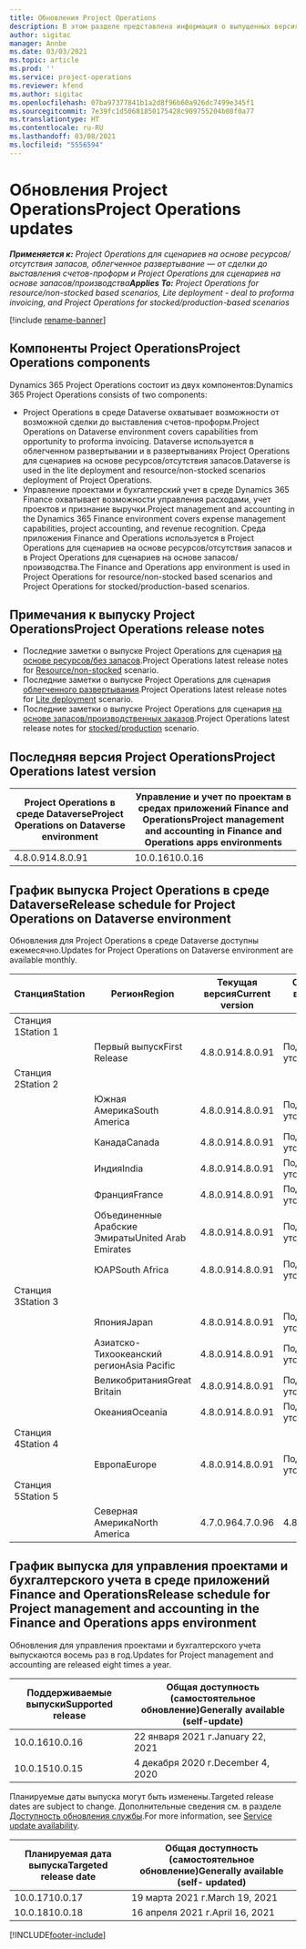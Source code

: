 ```yaml
---
title: Обновления Project Operations
description: В этом разделе представлена информация о выпущенных версиях Dynamics 365 Project Operations.
author: sigitac
manager: Annbe
ms.date: 03/03/2021
ms.topic: article
ms.prod: ''
ms.service: project-operations
ms.reviewer: kfend
ms.author: sigitac
ms.openlocfilehash: 07ba97377841b1a2d8f96b60a926dc7499e345f1
ms.sourcegitcommit: 7e39fc1d50681850175428c909755204b08f0a77
ms.translationtype: HT
ms.contentlocale: ru-RU
ms.lasthandoff: 03/08/2021
ms.locfileid: "5556594"
---
```

# <a name="project-operations-updates"></a><span data-ttu-id="79e58-103">Обновления Project Operations</span><span class="sxs-lookup"><span data-stu-id="79e58-103">Project Operations updates</span></span>

<span data-ttu-id="79e58-104">_**Применяется к:** Project Operations для сценариев на основе ресурсов/отсутствия запасов, облегченное развертывание — от сделки до выставления счетов-проформ и Project Operations для сценариев на основе запасов/производства_</span><span class="sxs-lookup"><span data-stu-id="79e58-104">_**Applies To:** Project Operations for resource/non-stocked based scenarios, Lite deployment - deal to proforma invoicing, and Project Operations for stocked/production-based scenarios_</span></span>

[!include [rename-banner](~/includes/cc-data-platform-banner.md)]

## <a name="project-operations-components"></a><span data-ttu-id="79e58-105">Компоненты Project Operations</span><span class="sxs-lookup"><span data-stu-id="79e58-105">Project Operations components</span></span>

<span data-ttu-id="79e58-106">Dynamics 365 Project Operations состоит из двух компонентов:</span><span class="sxs-lookup"><span data-stu-id="79e58-106">Dynamics 365 Project Operations consists of two components:</span></span>

- <span data-ttu-id="79e58-107">Project Operations в среде Dataverse охватывает возможности от возможной сделки до выставления счетов-проформ.</span><span class="sxs-lookup"><span data-stu-id="79e58-107">Project Operations on Dataverse environment covers capabilities from opportunity to proforma invoicing.</span></span> <span data-ttu-id="79e58-108">Dataverse используется в облегченном развертывании и в развертываниях Project Operations для сценариев на основе ресурсов/отсутствия запасов.</span><span class="sxs-lookup"><span data-stu-id="79e58-108">Dataverse is used in the lite deployment and resource/non-stocked scenarios deployment of Project Operations.</span></span>
- <span data-ttu-id="79e58-109">Управление проектами и бухгалтерский учет в среде Dynamics 365 Finance охватывает возможности управления расходами, учет проектов и признание выручки.</span><span class="sxs-lookup"><span data-stu-id="79e58-109">Project management and accounting in the Dynamics 365 Finance environment covers expense management capabilities, project accounting, and revenue recognition.</span></span> <span data-ttu-id="79e58-110">Среда приложения Finance and Operations используется в Project Operations для сценариев на основе ресурсов/отсутствия запасов и в Project Operations для сценариев на основе запасов/производства.</span><span class="sxs-lookup"><span data-stu-id="79e58-110">The Finance and Operations app environment is used in Project Operations for resource/non-stocked based scenarios and Project Operations for stocked/production-based scenarios.</span></span>

## <a name="project-operations-release-notes"></a><span data-ttu-id="79e58-111">Примечания к выпуску Project Operations</span><span class="sxs-lookup"><span data-stu-id="79e58-111">Project Operations release notes</span></span>
- <span data-ttu-id="79e58-112">Последние заметки о выпуске Project Operations для сценария [на основе ресурсов/без запасов](whats-new-mar-2021-resource-based.md).</span><span class="sxs-lookup"><span data-stu-id="79e58-112">Project Operations latest release notes for [Resource/non-stocked](whats-new-mar-2021-resource-based.md) scenario.</span></span>
- <span data-ttu-id="79e58-113">Последние заметки о выпуске Project Operations для сценария [облегченного развертывания](../pro/whats-new/whats-new-mar-2021-lite.md).</span><span class="sxs-lookup"><span data-stu-id="79e58-113">Project Operations latest release notes for [Lite deployment](../pro/whats-new/whats-new-mar-2021-lite.md) scenario.</span></span>
- <span data-ttu-id="79e58-114">Последние заметки о выпуске Project Operations для сценария [на основе запасов/производственных заказов](../prod-pma/whats-new/whats-new-jan-2021-stocked.md).</span><span class="sxs-lookup"><span data-stu-id="79e58-114">Project Operations latest release notes for [stocked/production](../prod-pma/whats-new/whats-new-jan-2021-stocked.md) scenario.</span></span>

## <a name="project-operations-latest-version"></a><span data-ttu-id="79e58-115">Последняя версия Project Operations</span><span class="sxs-lookup"><span data-stu-id="79e58-115">Project Operations latest version</span></span>

| <span data-ttu-id="79e58-116">Project Operations в среде Dataverse</span><span class="sxs-lookup"><span data-stu-id="79e58-116">Project Operations on Dataverse environment</span></span> | <span data-ttu-id="79e58-117">Управление и учет по проектам в средах приложений Finance and Operations</span><span class="sxs-lookup"><span data-stu-id="79e58-117">Project management and accounting in Finance and Operations apps environments</span></span> |
| --- | --- |
| <span data-ttu-id="79e58-118">4.8.0.91</span><span class="sxs-lookup"><span data-stu-id="79e58-118">4.8.0.91</span></span> | <span data-ttu-id="79e58-119">10.0.16</span><span class="sxs-lookup"><span data-stu-id="79e58-119">10.0.16</span></span> |

## <a name="release-schedule-for-project-operations-on-dataverse-environment"></a><span data-ttu-id="79e58-120">График выпуска Project Operations в среде Dataverse</span><span class="sxs-lookup"><span data-stu-id="79e58-120">Release schedule for Project Operations on Dataverse environment</span></span>

<span data-ttu-id="79e58-121">Обновления для Project Operations в среде Dataverse доступны ежемесячно.</span><span class="sxs-lookup"><span data-stu-id="79e58-121">Updates for Project Operations on Dataverse environment are available monthly.</span></span> 

| <span data-ttu-id="79e58-122">Станция</span><span class="sxs-lookup"><span data-stu-id="79e58-122">Station</span></span>   | <span data-ttu-id="79e58-123">Регион</span><span class="sxs-lookup"><span data-stu-id="79e58-123">Region</span></span>        | <span data-ttu-id="79e58-124">Текущая версия</span><span class="sxs-lookup"><span data-stu-id="79e58-124">Current version</span></span> | <span data-ttu-id="79e58-125">Следующая версия</span><span class="sxs-lookup"><span data-stu-id="79e58-125">Next version</span></span> | <span data-ttu-id="79e58-126">Общая доступность</span><span class="sxs-lookup"><span data-stu-id="79e58-126">Generally available</span></span> |
|-----------|---------------|-----------------|--------------|---------------------|
| <span data-ttu-id="79e58-127">Станция 1</span><span class="sxs-lookup"><span data-stu-id="79e58-127">Station 1</span></span> |   &nbsp;      |    &nbsp;       | &nbsp;       |      &nbsp;         |
|   &nbsp;  | <span data-ttu-id="79e58-128">Первый выпуск</span><span class="sxs-lookup"><span data-stu-id="79e58-128">First Release</span></span> |  <span data-ttu-id="79e58-129">4.8.0.91</span><span class="sxs-lookup"><span data-stu-id="79e58-129">4.8.0.91</span></span>       | <span data-ttu-id="79e58-130">Подлежит уточнению</span><span class="sxs-lookup"><span data-stu-id="79e58-130">TBD</span></span>     | <span data-ttu-id="79e58-131">02-апр-21</span><span class="sxs-lookup"><span data-stu-id="79e58-131">02-Apr-21</span></span>           |
| <span data-ttu-id="79e58-132">Станция 2</span><span class="sxs-lookup"><span data-stu-id="79e58-132">Station 2</span></span> |   &nbsp;      |    &nbsp;       | &nbsp;       |      &nbsp;         |
|   &nbsp;  | <span data-ttu-id="79e58-133">Южная Америка</span><span class="sxs-lookup"><span data-stu-id="79e58-133">South America</span></span> |  <span data-ttu-id="79e58-134">4.8.0.91</span><span class="sxs-lookup"><span data-stu-id="79e58-134">4.8.0.91</span></span>       | <span data-ttu-id="79e58-135">Подлежит уточнению</span><span class="sxs-lookup"><span data-stu-id="79e58-135">TBD</span></span>     | <span data-ttu-id="79e58-136">02-апр-21</span><span class="sxs-lookup"><span data-stu-id="79e58-136">02-Apr-21</span></span>           |
|    &nbsp; | <span data-ttu-id="79e58-137">Канада</span><span class="sxs-lookup"><span data-stu-id="79e58-137">Canada</span></span>        |  <span data-ttu-id="79e58-138">4.8.0.91</span><span class="sxs-lookup"><span data-stu-id="79e58-138">4.8.0.91</span></span>       | <span data-ttu-id="79e58-139">Подлежит уточнению</span><span class="sxs-lookup"><span data-stu-id="79e58-139">TBD</span></span>     | <span data-ttu-id="79e58-140">02-апр-21</span><span class="sxs-lookup"><span data-stu-id="79e58-140">02-Apr-21</span></span>           |
|   &nbsp;  | <span data-ttu-id="79e58-141">Индия</span><span class="sxs-lookup"><span data-stu-id="79e58-141">India</span></span>         |  <span data-ttu-id="79e58-142">4.8.0.91</span><span class="sxs-lookup"><span data-stu-id="79e58-142">4.8.0.91</span></span>       | <span data-ttu-id="79e58-143">Подлежит уточнению</span><span class="sxs-lookup"><span data-stu-id="79e58-143">TBD</span></span>     | <span data-ttu-id="79e58-144">02-апр-21</span><span class="sxs-lookup"><span data-stu-id="79e58-144">02-Apr-21</span></span>           |
|   &nbsp;  | <span data-ttu-id="79e58-145">Франция</span><span class="sxs-lookup"><span data-stu-id="79e58-145">France</span></span>         |  <span data-ttu-id="79e58-146">4.8.0.91</span><span class="sxs-lookup"><span data-stu-id="79e58-146">4.8.0.91</span></span>       | <span data-ttu-id="79e58-147">Подлежит уточнению</span><span class="sxs-lookup"><span data-stu-id="79e58-147">TBD</span></span>     | <span data-ttu-id="79e58-148">02-апр-21</span><span class="sxs-lookup"><span data-stu-id="79e58-148">02-Apr-21</span></span>           |
|   &nbsp;  | <span data-ttu-id="79e58-149">Объединенные Арабские Эмираты</span><span class="sxs-lookup"><span data-stu-id="79e58-149">United Arab Emirates</span></span>         |  <span data-ttu-id="79e58-150">4.8.0.91</span><span class="sxs-lookup"><span data-stu-id="79e58-150">4.8.0.91</span></span>       | <span data-ttu-id="79e58-151">Подлежит уточнению</span><span class="sxs-lookup"><span data-stu-id="79e58-151">TBD</span></span>     | <span data-ttu-id="79e58-152">02-апр-21</span><span class="sxs-lookup"><span data-stu-id="79e58-152">02-Apr-21</span></span>           |
|   &nbsp;  | <span data-ttu-id="79e58-153">ЮАР</span><span class="sxs-lookup"><span data-stu-id="79e58-153">South Africa</span></span>         |  <span data-ttu-id="79e58-154">4.8.0.91</span><span class="sxs-lookup"><span data-stu-id="79e58-154">4.8.0.91</span></span>       | <span data-ttu-id="79e58-155">Подлежит уточнению</span><span class="sxs-lookup"><span data-stu-id="79e58-155">TBD</span></span>     | <span data-ttu-id="79e58-156">02-апр-21</span><span class="sxs-lookup"><span data-stu-id="79e58-156">02-Apr-21</span></span>           |
| <span data-ttu-id="79e58-157">Станция 3</span><span class="sxs-lookup"><span data-stu-id="79e58-157">Station 3</span></span>  |      &nbsp;   |     &nbsp;      |     &nbsp;   |      &nbsp;         |
|   &nbsp;  | <span data-ttu-id="79e58-158">Япония</span><span class="sxs-lookup"><span data-stu-id="79e58-158">Japan</span></span>         |  <span data-ttu-id="79e58-159">4.8.0.91</span><span class="sxs-lookup"><span data-stu-id="79e58-159">4.8.0.91</span></span>       | <span data-ttu-id="79e58-160">Подлежит уточнению</span><span class="sxs-lookup"><span data-stu-id="79e58-160">TBD</span></span>     | <span data-ttu-id="79e58-161">09-апр-21</span><span class="sxs-lookup"><span data-stu-id="79e58-161">09-Apr-21</span></span>           |
|   &nbsp;  | <span data-ttu-id="79e58-162">Азиатско-Тихоокеанский регион</span><span class="sxs-lookup"><span data-stu-id="79e58-162">Asia Pacific</span></span>  |  <span data-ttu-id="79e58-163">4.8.0.91</span><span class="sxs-lookup"><span data-stu-id="79e58-163">4.8.0.91</span></span>       | <span data-ttu-id="79e58-164">Подлежит уточнению</span><span class="sxs-lookup"><span data-stu-id="79e58-164">TBD</span></span>     | <span data-ttu-id="79e58-165">09-апр-21</span><span class="sxs-lookup"><span data-stu-id="79e58-165">09-Apr-21</span></span>           |
|   &nbsp;  | <span data-ttu-id="79e58-166">Великобритания</span><span class="sxs-lookup"><span data-stu-id="79e58-166">Great Britain</span></span> |  <span data-ttu-id="79e58-167">4.8.0.91</span><span class="sxs-lookup"><span data-stu-id="79e58-167">4.8.0.91</span></span>       | <span data-ttu-id="79e58-168">Подлежит уточнению</span><span class="sxs-lookup"><span data-stu-id="79e58-168">TBD</span></span>     | <span data-ttu-id="79e58-169">09-апр-21</span><span class="sxs-lookup"><span data-stu-id="79e58-169">09-Apr-21</span></span>           |
|   &nbsp;  | <span data-ttu-id="79e58-170">Океания</span><span class="sxs-lookup"><span data-stu-id="79e58-170">Oceania</span></span>       |  <span data-ttu-id="79e58-171">4.8.0.91</span><span class="sxs-lookup"><span data-stu-id="79e58-171">4.8.0.91</span></span>       | <span data-ttu-id="79e58-172">Подлежит уточнению</span><span class="sxs-lookup"><span data-stu-id="79e58-172">TBD</span></span>     | <span data-ttu-id="79e58-173">09-апр-21</span><span class="sxs-lookup"><span data-stu-id="79e58-173">09-Apr-21</span></span>           |
| <span data-ttu-id="79e58-174">Станция 4</span><span class="sxs-lookup"><span data-stu-id="79e58-174">Station 4</span></span> |     &nbsp;    |     &nbsp;      |     &nbsp;   |      &nbsp;         |
|   &nbsp;  | <span data-ttu-id="79e58-175">Европа</span><span class="sxs-lookup"><span data-stu-id="79e58-175">Europe</span></span>        |  <span data-ttu-id="79e58-176">4.8.0.91</span><span class="sxs-lookup"><span data-stu-id="79e58-176">4.8.0.91</span></span>       | <span data-ttu-id="79e58-177">Подлежит уточнению</span><span class="sxs-lookup"><span data-stu-id="79e58-177">TBD</span></span>     | <span data-ttu-id="79e58-178">16-апр-21</span><span class="sxs-lookup"><span data-stu-id="79e58-178">16-Apr-21</span></span>           |
| <span data-ttu-id="79e58-179">Станция 5</span><span class="sxs-lookup"><span data-stu-id="79e58-179">Station 5</span></span> |     &nbsp;    |     &nbsp;      |     &nbsp;   |      &nbsp;         |
|   &nbsp;  | <span data-ttu-id="79e58-180">Северная Америка</span><span class="sxs-lookup"><span data-stu-id="79e58-180">North America</span></span> |  <span data-ttu-id="79e58-181">4.7.0.96</span><span class="sxs-lookup"><span data-stu-id="79e58-181">4.7.0.96</span></span>       | <span data-ttu-id="79e58-182">4.8.0.91</span><span class="sxs-lookup"><span data-stu-id="79e58-182">4.8.0.91</span></span>     | <span data-ttu-id="79e58-183">12-мар-21</span><span class="sxs-lookup"><span data-stu-id="79e58-183">12-Mar-21</span></span>           |

## <a name="release-schedule-for-project-management-and-accounting-in-the-finance-and-operations-apps-environment"></a><span data-ttu-id="79e58-184">График выпуска для управления проектами и бухгалтерского учета в среде приложений Finance and Operations</span><span class="sxs-lookup"><span data-stu-id="79e58-184">Release schedule for Project management and accounting in the Finance and Operations apps environment</span></span>

<span data-ttu-id="79e58-185">Обновления для управления проектами и бухгалтерского учета выпускаются восемь раз в год.</span><span class="sxs-lookup"><span data-stu-id="79e58-185">Updates for Project management and accounting are released eight times a year.</span></span>

| <span data-ttu-id="79e58-186">Поддерживаемые выпуски</span><span class="sxs-lookup"><span data-stu-id="79e58-186">Supported release</span></span> | <span data-ttu-id="79e58-187">Общая доступность (самостоятельное обновление)</span><span class="sxs-lookup"><span data-stu-id="79e58-187">Generally available (self-update)</span></span> |
| --- | --- |
| <span data-ttu-id="79e58-188">10.0.16</span><span class="sxs-lookup"><span data-stu-id="79e58-188">10.0.16</span></span> | <span data-ttu-id="79e58-189">22 января 2021 г.</span><span class="sxs-lookup"><span data-stu-id="79e58-189">January 22, 2021</span></span> |
| <span data-ttu-id="79e58-190">10.0.15</span><span class="sxs-lookup"><span data-stu-id="79e58-190">10.0.15</span></span> | <span data-ttu-id="79e58-191">4 декабря 2020 г.</span><span class="sxs-lookup"><span data-stu-id="79e58-191">December 4, 2020</span></span> |


<span data-ttu-id="79e58-192">Планируемые даты выпуска могут быть изменены.</span><span class="sxs-lookup"><span data-stu-id="79e58-192">Targeted release dates are subject to change.</span></span> <span data-ttu-id="79e58-193">Дополнительные сведения см. в разделе [Доступность обновления службы](https://docs.microsoft.com/dynamics365/fin-ops-core/fin-ops/get-started/public-preview-releases?toc=/dynamics365/finance/toc.json).</span><span class="sxs-lookup"><span data-stu-id="79e58-193">For more information, see [Service update availability](https://docs.microsoft.com/dynamics365/fin-ops-core/fin-ops/get-started/public-preview-releases?toc=/dynamics365/finance/toc.json).</span></span>

| <span data-ttu-id="79e58-194">Планируемая дата выпуска</span><span class="sxs-lookup"><span data-stu-id="79e58-194">Targeted release date</span></span> | <span data-ttu-id="79e58-195">Общая доступность (самостоятельное обновление)</span><span class="sxs-lookup"><span data-stu-id="79e58-195">Generally available (self- updated)</span></span> |
| --- | --- |
| <span data-ttu-id="79e58-196">10.0.17</span><span class="sxs-lookup"><span data-stu-id="79e58-196">10.0.17</span></span> | <span data-ttu-id="79e58-197">19 марта 2021 г.</span><span class="sxs-lookup"><span data-stu-id="79e58-197">March 19, 2021</span></span> |
| <span data-ttu-id="79e58-198">10.0.18</span><span class="sxs-lookup"><span data-stu-id="79e58-198">10.0.18</span></span> | <span data-ttu-id="79e58-199">16 апреля 2021 г.</span><span class="sxs-lookup"><span data-stu-id="79e58-199">April 16, 2021</span></span> |


[!INCLUDE[footer-include](../includes/footer-banner.md)]
